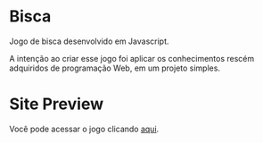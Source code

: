 # Bisca
<p>Jogo de bisca desenvolvido em Javascript.</p>
<p>A intenção ao criar esse jogo foi aplicar os conhecimentos rescém adquiridos de programação Web, em um projeto simples.</p>

# Site Preview
<p>Você pode acessar o jogo clicando <a href="https://joaovitornatali.github.io/bisca/">aqui</a>.</p>

